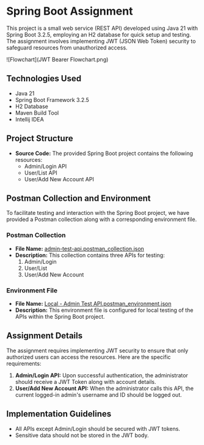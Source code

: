 # Spring Boot Assignment

This project is a small web service (REST API) developed using Java 21 with Spring Boot 3.2.5, employing an H2 database for quick setup and testing. The assignment involves implementing JWT (JSON Web Token) security to safeguard resources from unauthorized access.

![Flowchart](JWT Bearer Flowchart.png)

## Technologies Used

- Java 21
- Spring Boot Framework 3.2.5
- H2 Database
- Maven Build Tool
- Intellij IDEA

## Project Structure

- **Source Code:** The provided Spring Boot project contains the following resources:
    - Admin/Login API
    - User/List API
    - User/Add New Account API

## Postman Collection and Environment

To facilitate testing and interaction with the Spring Boot project, we have provided a Postman collection along with a corresponding environment file.

### Postman Collection

- **File Name:** [admin-test-api.postman_collection.json](admin-test-api.postman_collection.json)
- **Description:** This collection contains three APIs for testing:
    1. Admin/Login
    2. User/List
    3. User/Add New Account

### Environment File

- **File Name:** [Local - Admin Test API.postman_environment.json](Local%20-%20Admin%20Test%20API.postman_environment.json)
- **Description:** This environment file is configured for local testing of the APIs within the Spring Boot project.

## Assignment Details

The assignment requires implementing JWT security to ensure that only authorized users can access the resources. Here are the specific requirements:

1. **Admin/Login API:** Upon successful authentication, the administrator should receive a JWT Token along with account details.
2. **User/Add New Account API:** When the administrator calls this API, the current logged-in admin's username and ID should be logged out.

## Implementation Guidelines

- All APIs except Admin/Login should be secured with JWT tokens.
- Sensitive data should not be stored in the JWT body.